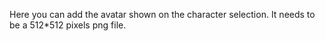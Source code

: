 Here you can add the avatar shown on the character selection.
It needs to be a 512*512 pixels png file.